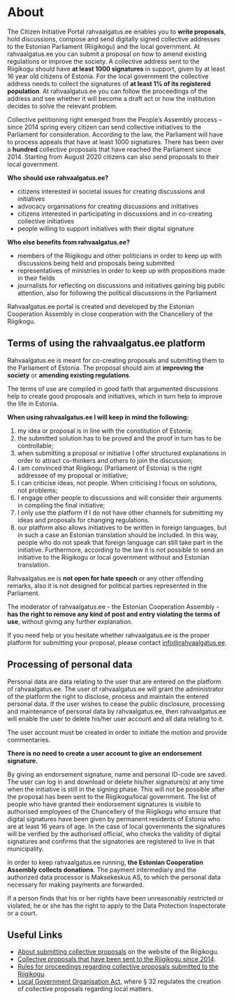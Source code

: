 # About

The Citizen Initiative Portal rahvaalgatus.ee enables you to **write proposals**, hold discussions, compose and send digitally signed collective addresses to the Estonian Parliament (Riigikogu) and the local government. At rahvaalgatus.ee you can submit a proposal on how to amend existing regulations or improve the society. A collective address sent to the Riigikogu should have **at least 1000 signatures** in support, given by at least 16 year old citizens of Estonia. For the local government the collective address needs to collect the signatures of **at least 1% of its registered population**. At rahvaalgatus.ee you can follow the proceedings of the address and see whether it will become a draft act or how the institution decides to solve the relevant problem.

Collective petitioning right emerged from the People’s Assembly process – since 2014 spring every citizen can send collective initiatives to the Parliament for consideration. According to the law, the Parliament will have to process appeals that have at least 1000 signatures. There has been over a **hundred** collective proposals that have reached the Parliament since 2014. Starting from August 2020 citizens can also send proposals to their local government. 

**Who should use rahvaalgatus.ee?**

- citizens interested in societal issues for creating discussions and initiatives
- advocacy organisations for creating discussions and initiatives
- citizens interested in participating in discussions and in co-creating collective initiatives
- people willing to support initiatives with their digital signature

**Who else benefits from rahvaalgatus.ee?**

- members of the Riigikogu and other politicians in order to keep up with discussions being held and proposals being submitted
- representatives of ministries in order to keep up with propositions made in their fields
- journalists for reflecting on discussions and initiatives gaining big public attention, also for following the political discussions in the Parliament

Rahvaalgatus.ee portal is created and developed by the Estonian Cooperation Assembly in close cooperation with the Chancellery of the Riigikogu.

## <a id="tos"></a> Terms of using the rahvaalgatus.ee platform

Rahvaalgatus.ee is meant for co-creating proposals and submitting them to the Parliament of Estonia. The proposal should aim at **improving the society** or **amending existing regulations**.

The terms of use are compiled in good faith that argumented discussions help to create good proposals and initiatives, which in turn help to improve the life in Estonia.

**When using rahvaalgatus.ee I will keep in mind the following:**

1. my idea or proposal is in line with the constitution of Estonia;
2. the submitted solution has to be proved and the proof in turn has to be controllable;
3. when submitting a proposal or initiative I offer structured explanations in order to attract co-thinkers and others to join the discussion;
4. I am convinced that Riigikogu (Parliament of Estonia) is the right addressee of my proposal or initiative;
5. I can criticise ideas, not people. When criticising I focus on solutions, not problems;
6. I engage other people to discussions and will consider their arguments in compiling the final initiative;
7. I only use the platform if I do not have other channels for submitting my ideas and proposals for changing regulations.
8. our platform also allows initiatives to be written in foreign languages, but in such a case an Estonian translation should be included. In this way, people who do not speak that foreign language can still take part in the initiative. Furthermore, according to the law it is not possible to send an initiative to the Riigikogu or local government without and Estonian translation. 

Rahvaalgatus.ee is **not open for hate speech** or any other offending remarks, also it is not designed for political parties represented in the Parliament.

The moderator of rahvaalgatus.ee - the Estonian Cooperation Assembly - **has the right to remove any kind of post and entry violating the terms of use**, without giving any further explanation.

If you need help or you hesitate whether rahvaalgatus.ee is the proper platform for submitting your proposal, please contact info@rahvaalgatus.ee.


## Processing of personal data
Personal data are data relating to the user that are entered on the platform of rahvaalgatus.ee. The user of rahvaalgatus.ee will grant the administrator of the platform the right to disclose, process and maintain the entered personal data. If the user wishes to cease the public disclosure, processing and maintenance of personal data by rahvaalgatus.ee, then rahvaalgatus.ee will enable the user to delete his/her user account and all data relating to it.

The user account must be created in order to initiate the motion and provide commentaries.

**There is no need to create a user account to give an endorsement signature.**

By giving an endorsement signature, name and personal ID-code are saved. The user can log in and download or delete his/her signature(s) at any time when the initiative is still in the signing phase. This will not be possible after the proposal has been sent to the Riigikogu/local government.
The list of people who have granted their endorsement signatures is visible to authorised employees of the Chancellery of the Riigikogu who ensure that digital signatures have been given by permanent residents of Estonia who are at least 16 years of age. In the case of local governments the signatures will be verified by the authorised official, who checks the validity of digital signatures and confirms that the signatories are registered to live in that municipality.

In order to keep rahvaalgatus.ee running, **the Estonian Cooperation Assembly collects donations**. The payment intermediary and the authorized data processor is Maksekeskus AS, to which the personal data necessary for making payments are forwarded.

If a person finds that his or her rights have been unreasonably restricted or violated, he or she has the right to apply to the Data Protection Inspectorate or a court.

## Useful Links

- [About submitting collective proposals](https://www.riigikogu.ee/en/introduction-and-history/have-your-say/submit-collective-proposal) on the website of the Riigikogu.
- [Collective proposals that have been sent to the Riigikogu since 2014](https://www.riigikogu.ee/tutvustus-ja-ajalugu/raakige-kaasa/esitage-kollektiivne-poordumine/riigikogule-esitatud-kollektiivsed-poordumised).
- [Rules for proceedings regarding collective proposals submitted to the Riigikogu](https://www.riigiteataja.ee/en/eli/512032015002/consolide#para149).
- [Local Government Organisation Act](https://www.riigiteataja.ee/en/eli/530082021001/consolide), where § 32 regulates the creation of collective proposals regarding local matters.
